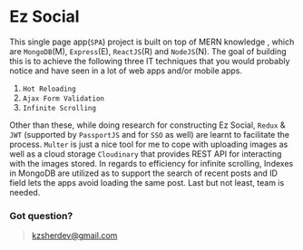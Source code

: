 # Ez Social
This single page app(`SPA`) project is built on top of MERN knowledge , which are `MongoDB`(M), `Express`(E), `ReactJS`(R) and `NodeJS`(N). The goal of building this is to achieve the following three IT techniques that you would probably notice and have seen in a lot of web apps and/or mobile apps. 

1. `Hot Reloading`
2. `Ajax Form Validation`
3. `Infinite Scrolling`

Other than these, while doing research for constructing Ez Social, `Redux` & `JWT` (supported by `PassportJS` and for `SSO` as well) are learnt to facilitate the process. `Multer` is just a nice tool for me to cope with uploading images as well as a cloud storage `Cloudinary` that provides REST API for interacting with the images stored. In regards to efficiency for infinite scrolling, Indexes in MongoDB are utilized as to support the search of recent posts and ID field lets the apps avoid loading the same post. Last but not least, team is needed.

### Got question?
> kzsherdev@gmail.com
